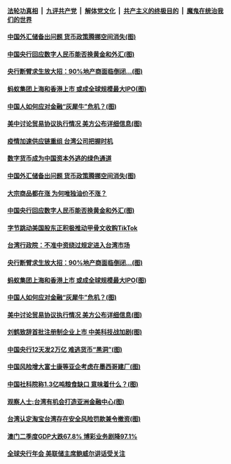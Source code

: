 ####  [法轮功真相](../../../../basic/blob/master/README.md?t=08262331) &nbsp;|&nbsp; [九评共产党](../../../../9ping.md/blob/master/README.md?t=08262331) &nbsp;|&nbsp; [解体党文化](../../../../jtdwh.md/blob/master/README.md?t=08262331)  &nbsp;|&nbsp; [共产主义的终极目的](../../../../gczydzjmd.md/blob/master/README.md?t=08262331) &nbsp;|&nbsp; [魔鬼在统治我们的世界](../../../../mgztzwmdsj.md/blob/master/README.md?t=08262331) 

#### [中国外汇储备出问题 货币政策腾挪空间消失(图)](../pages/p5/944219.md?t=08262331) 

#### [中国央行回应数字人民币能否换黄金和外汇(图)](../pages/p5/944131.md?t=08262331) 

#### [央行断臂求生放大招：90%地产商面临倒闭…(图)](../pages/p5/944159.md?t=08262331) 

#### [蚂蚁集团上海和香港上市 或成全球规模最大IPO(图)](../pages/p5/944127.md?t=08262331) 

#### [中国人如何应对金融“灰犀牛”危机？(图)](../pages/p5/944116.md?t=08262331) 

#### [美中讨论贸易协议执行情况 美方公布详细信息(图)](../pages/p5/944113.md?t=08262331) 

#### [疫情加速供应链重组 台湾公司把握时机](../pages/p5/944223.md?t=08262331) 

#### [数字货币成为中国资本外逃的绿色通道](../pages/p5/944220.md?t=08262331) 

#### [中国外汇储备出问题 货币政策腾挪空间消失(图)](../pages/p5/944219.md?t=08262331) 


#### [大宗商品都在涨 为何唯独油价不涨？](../pages/p5/944170.md?t=08262331) 

#### [中国央行回应数字人民币能否换黄金和外汇(图)](../pages/p5/944131.md?t=08262331) 

#### [字节跳动美国股东正积极推动甲骨文收购TikTok](../pages/p5/944148.md?t=08262331) 

#### [台湾行政院：不准中资绕过规定进入台湾市场](../pages/p5/944147.md?t=08262331) 

#### [央行断臂求生放大招：90%地产商面临倒闭…(图)](../pages/p5/944159.md?t=08262331) 

#### [蚂蚁集团上海和香港上市 或成全球规模最大IPO(图)](../pages/p5/944127.md?t=08262331) 

#### [中国人如何应对金融“灰犀牛”危机？(图)](../pages/p5/944116.md?t=08262331) 

#### [美中讨论贸易协议执行情况 美方公布详细信息(图)](../pages/p5/944113.md?t=08262331) 

#### [刘鹤致辞首批注册制企业上市 中美科技战加剧(图)](../pages/p5/944047.md?t=08262331) 

#### [中国央行12天发2万亿 难逃货币“黑洞”(图)](../pages/p5/944048.md?t=08262331) 

#### [中国风险增大富士康等亚企考虑在墨西哥建厂(图)](../pages/p5/944072.md?t=08262331) 

#### [中国社科院称1.3亿吨粮食缺口 意味着什么？(图)](../pages/p5/944056.md?t=08262331) 

#### [观察人士:台湾有机会打造亚洲金融中心(图)](../pages/p5/944065.md?t=08262331) 

#### [台湾认定淘宝台湾存在安全风险罚款兼令撤资(图)](../pages/p5/944062.md?t=08262331) 

#### [澳门二季度GDP大跌67.8% 博彩业务剧降97.1%](../pages/p5/944059.md?t=08262331) 

#### [全球央行年会 美联储主席鲍威尔讲话受关注](../pages/p5/944057.md?t=08262331) 


